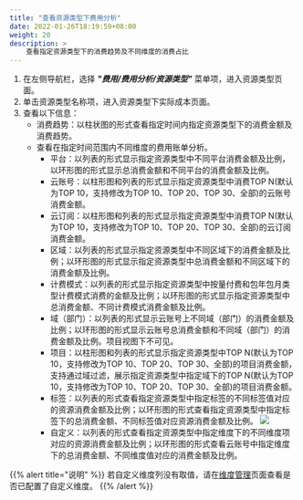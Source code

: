 ```yaml
---
title: "查看资源类型下费用分析"
date: 2022-01-26T18:19:59+08:00
weight: 20
description: >
    查看指定资源类型下的消费趋势及不同维度的消费占比
---
```


1. 在左侧导航栏，选择 **_"费用/费用分析/资源类型"_** 菜单项，进入资源类型页面。
2. 单击资源类型名称项，进入资源类型下实际成本页面。
3. 查看以下信息：
    - 消费趋势：以柱状图的形式查看指定时间内指定资源类型下的消费金额及消费趋势。
    - 查看在指定时间范围内不同维度的费用账单分析。
        - 平台：以列表的形式显示指定资源类型中不同平台消费金额及比例，以环形图的形式显示总消费金额和不同平台的消费金额及比例。
        - 云账号：以柱形图和列表的形式显示指定资源类型中消费TOP N(默认为TOP 10，支持修改为TOP 10、TOP 20、TOP 30、全部)的云账号消费金额。
        - 云订阅：以柱形图和列表的形式显示指定资源类型中消费TOP N(默认为TOP 10，支持修改为TOP 10、TOP 20、TOP 30、全部)的云订阅消费金额。
        - 区域：以列表的形式显示指定资源类型中不同区域下的消费金额及比例；以环形图的形式显示指定资源类型中总消费金额和不同区域下的消费金额及比例。
        - 计费模式：以列表的形式显示指定资源类型中按量付费和包年包月类型计费模式消费的金额及比例；以环形图的形式显示指定资源类型中总消费金额、不同计费模式消费金额及比例。
        - 域（部门）：以列表的形式显示云账号上不同域（部门）的消费金额及比例；以环形图的形式显示云账号总消费金额和不同域（部门）的消费金额及比例。项目视图下不可见。
        - 项目：以柱形图和列表的形式显示指定资源类型中TOP N(默认为TOP 10，支持修改为TOP 10、TOP 20、TOP 30、全部)的项目消费金额，支持通过域过滤，展示指定资源类型中指定域下的TOP N(默认为TOP 10，支持修改为TOP 10、TOP 20、TOP 30、全部)的项目消费金额。
        - 标签：以列表的形式查看指定资源类型中指定标签的不同标签值对应的资源消费金额及比例；以环形图的形式查看指定资源类型中指定标签下的总消费金额、不同标签值对应资源消费金额及比例。
        ![](../../../../images/label1.png)
        - 自定义：以列表的形式查看指定资源类型中指定维度下的不同维度项对应的资源消费金额及比例；以环形图的形式查看云账号中指定维度下的总消费金额、不同维度值对应的消费金额及比例。

{{% alert title="说明" %}}
若自定义维度列没有取值，请在[维度管理](../../../../dimension)页面查看是否已配置了自定义维度。
{{% /alert %}}